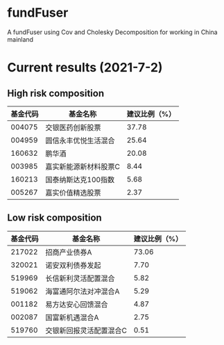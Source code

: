 # fundFuser
A fundFuser using Cov and Cholesky Decomposition for working in China mainland

# Current results (2021-7-2)
## High risk composition
|基金代码|基金名称|建议比例（%）|
|----|----|----|
| 004075 | 交银医药创新股票                   | 37.78 |
| 004959 | 圆信永丰优悦生活混合               | 25.64 |
| 160632 | 鹏华酒                             | 20.08 |
| 003985 | 嘉实新能源新材料股票C              |  8.44 |
| 160213 | 国泰纳斯达克100指数                |  5.68 |
| 005267 | 嘉实价值精选股票                   |  2.37 |

## Low risk composition
|基金代码|基金名称|建议比例（%）|
|----|----|----|
| 217022 | 招商产业债券A                      | 73.06 |
| 320021 | 诺安双利债券发起                   |  7.70 |
| 519969 | 长信新利灵活配置混合               |  5.82 |
| 519062 | 海富通阿尔法对冲混合A              |  5.29 |
| 001182 | 易方达安心回馈混合                 |  4.87 |
| 002087 | 国富新机遇混合A                    |  2.75 |
| 519760 | 交银新回报灵活配置混合C            |  0.51 |
